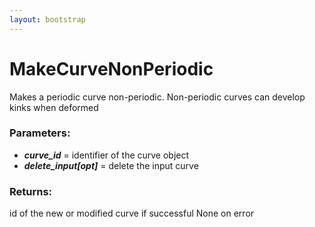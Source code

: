 ```yaml
---
layout: bootstrap
---
```


# MakeCurveNonPeriodic

Makes a periodic curve non-periodic. Non-periodic curves can develop
        kinks when deformed
        

### Parameters:

- ***curve_id*** = identifier of the curve object
- ***delete_input[opt]*** = delete the input curve
        

### Returns:


id of the new or modified curve if successful
None on error
        
